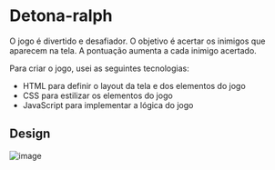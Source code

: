 # Detona-ralph

O jogo é divertido e desafiador. O objetivo é acertar os inimigos que aparecem na tela. A pontuação aumenta a cada inimigo acertado.

Para criar o jogo, usei as seguintes tecnologias:

- HTML para definir o layout da tela e dos elementos do jogo
- CSS para estilizar os elementos do jogo
- JavaScript para implementar a lógica do jogo

## Design
![image](https://github.com/MelPLens/detona-ralph/assets/99374140/934978b1-2bf3-430b-86a7-bb6cd4ba5144)
